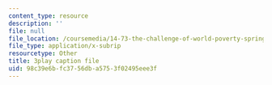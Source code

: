 ```yaml
---
content_type: resource
description: ''
file: null
file_location: /coursemedia/14-73-the-challenge-of-world-poverty-spring-2011/98c39e6bfc3756dba5753f02495eee3f_qgA-JxgtjZg.vtt
file_type: application/x-subrip
resourcetype: Other
title: 3play caption file
uid: 98c39e6b-fc37-56db-a575-3f02495eee3f
---
```

